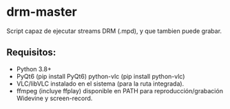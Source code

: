 # drm-master
Script capaz de ejecutar streams DRM (.mpd), y que tambien puede grabar.
## Requisitos:
- Python 3.8+
- PyQt6 (pip install PyQt6) python-vlc (pip install python-vlc)
- VLC/libVLC instalado en el sistema (para la ruta integrada).
- ffmpeg (incluye ffplay) disponible en PATH para reproducción/grabación Widevine y screen-record.
